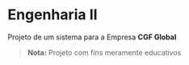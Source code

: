 # Engenharia II
Projeto de um sistema para a Empresa **CGF Global**
>**Nota:** Projeto com fins meramente educativos
